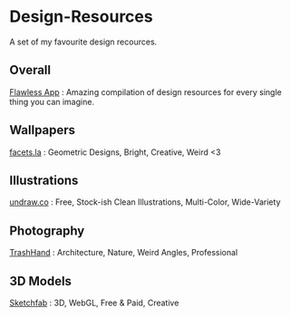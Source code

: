 # Design-Resources
A set of my favourite design recources.

## Overall

[Flawless App](https://flawlessapp.io/designtools) : Amazing compilation of design resources for every single thing you can imagine. 

## Wallpapers

[facets.la](https://facets.la) : Geometric Designs, Bright, Creative, Weird <3

## Illustrations 

[undraw.co](https://undraw.co) : Free, Stock-ish Clean Illustrations, Multi-Color, Wide-Variety

## Photography

[TrashHand](http://www.trashhand.com/) : Architecture, Nature, Weird Angles, Professional

## 3D Models

[Sketchfab](https://sketchfab.com/) : 3D, WebGL, Free & Paid, Creative
